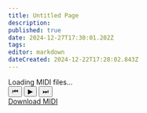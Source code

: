 ```yaml
---
title: Untitled Page
description: 
published: true
date: 2024-12-27T17:30:01.202Z
tags: 
editor: markdown
dateCreated: 2024-12-22T17:28:02.843Z
---
```


 <div class="player-container">
  <div class="title-display">Loading MIDI files...</div>
  <div class="controls">
    <button class="control-btn" id="prevBtn">⏮</button>
    <button class="control-btn" id="playBtn">▶</button>
    <button class="control-btn" id="nextBtn">⏭</button>
  </div>
  <div class="progress-container" id="progressContainer">
    <div class="progress-bar" id="progressBar"></div>
  </div>
  <a href="#" class="download-btn" id="downloadBtn" download>Download MIDI</a>
</div>